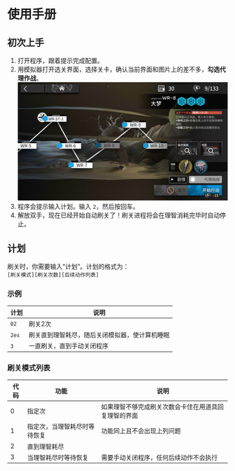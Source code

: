 # 使用手册

## 初次上手

1. 打开程序，跟着提示完成配置。
2. 用模拟器打开选关界面，选择关卡，确认当前界面和图片上的差不多，**勾选代理作战**。
![选关界面](../Resources/LevelSelection.png)
3. 程序会提示输入计划。输入 `2`，然后按回车。
4. 解放双手，现在已经开始自动刷关了！刷关进程将会在理智消耗完毕时自动停止。

## 计划

刷关时，你需要输入“计划”。计划的格式为：  
`[刷关模式][刷关次数][后续动作列表]`

### 示例

计划|说明
-|-
`02`|刷关2次
`2es`|刷关直到理智耗尽，随后关闭模拟器，使计算机睡眠
`3`|一直刷关，直到手动关闭程序

### 刷关模式列表

代码|功能|说明
-|-|-
0|指定次|如果理智不够完成刷关次数会卡住在用道具回复理智的界面
1|指定次，当理智耗尽时等待恢复|功能同上且不会出现上列问题
2|直到理智耗尽|
3|当理智耗尽时等待恢复|需要手动关闭程序，任何后续动作不会执行
